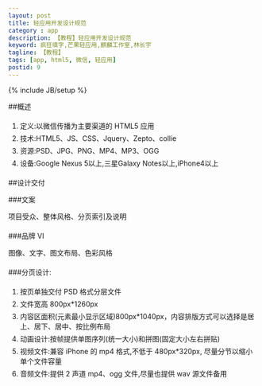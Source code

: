 ```yaml
---
layout: post
title: 轻应用开发设计规范
category : app
description: 【教程】轻应用开发设计规范
keyword: 疯狂填字,芒果轻应用,麒麟工作室,林长宇
tagline: 【教程】
tags: [app, html5, 微信, 轻应用]
postid: 9
---
```

{% include JB/setup %}

##概述  

1. 定义:以微信传播为主要渠道的 HTML5 应用  
2. 技术:HTML5、JS、CSS、Jquery、Zepto、collie  
3. 资源:PSD、JPG、PNG、MP4、MP3、OGG  
4. 设备:Google Nexus 5以上,三星Galaxy Notes以上,iPhone4以上  

##设计交付

###文案

项目受众、整体风格、分页索引及说明  

###品牌 VI

图像、文字、图文布局、色彩风格  

###分页设计:     

1. 按页单独交付 PSD 格式分层文件  
2. 文件宽高 800px*1260px  
3. 内容区面积(元素最小显示区域)800px*1040px，内容排版方式可以选择是居上、居下、居中、按比例布局  
4. 动画设计:按帧提供单图序列(统一大小)和拼图(固定大小左右拼贴)  
5. 视频文件:兼容 iPhone 的 mp4 格式,不低于 480px*320px, 尽量分节以缩小单个文件容量  
6. 音频文件:提供 2 声道 mp4、ogg 文件,尽量也提供 wav 源文件备用  
